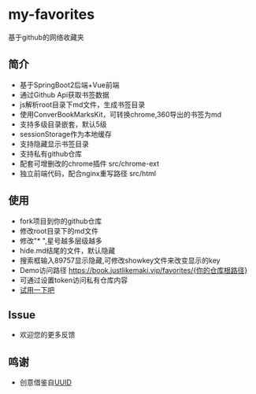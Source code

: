 # my-favorites

基于github的网络收藏夹

## 简介
* 基于SpringBoot2后端+Vue前端
* 通过Github Api获取书签数据
* js解析root目录下md文件，生成书签目录
* 使用ConverBookMarksKit，可转换chrome,360导出的书签为md
* 支持多级目录嵌套，默认5级
* sessionStorage作为本地缓存
* 支持隐藏显示书签目录
* 支持私有github仓库
* 配套可增删改的chrome插件 src/chrome-ext
* 独立前端代码，配合nginx重写路径 src/html

## 使用
* fork项目到你的github仓库
* 修改root目录下的md文件
* 修改"* ",星号越多层级越多
* hide.md结尾的文件，默认隐藏
* 搜索框输入89757显示隐藏,可修改showkey文件来改变显示的key
* Demo访问路径 https://book.justlikemaki.vip/favorites/{你的仓库根路径}
* 可通过设置token访问私有仓库内容
* [试用一下吧](https://book.justlikemaki.vip/favorites/)

## Issue
* 欢迎您的更多反馈

## 鸣谢
* 创意借鉴自[UUID](https://github.com/netnr/uuid)
